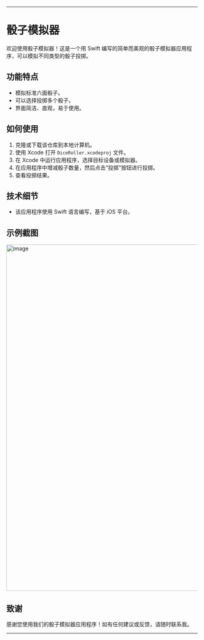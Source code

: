 
---

# 骰子模拟器

欢迎使用骰子模拟器！这是一个用 Swift 编写的简单而美观的骰子模拟器应用程序，可以模拟不同类型的骰子投掷。

## 功能特点

- 模拟标准六面骰子。
- 可以选择投掷多个骰子。
- 界面简洁、直观，易于使用。

## 如何使用

1. 克隆或下载该仓库到本地计算机。
2. 使用 Xcode 打开 `DiceRoller.xcodeproj` 文件。
3. 在 Xcode 中运行应用程序，选择目标设备或模拟器。
4. 在应用程序中增减骰子数量，然后点击“投掷”按钮进行投掷。
5. 查看投掷结果。

## 技术细节

- 该应用程序使用 Swift 语言编写，基于 iOS 平台。

## 示例截图

<img width="912" alt="image" src="https://github.com/InsideEmpire/DiceRoller/assets/139326636/6cb6101f-7469-464c-b3ba-80009c7b48be">

## 致谢

感谢您使用我们的骰子模拟器应用程序！如有任何建议或反馈，请随时联系我。

---
